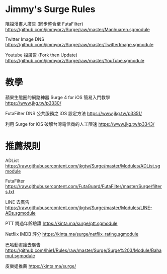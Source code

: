 # Jimmy's Surge Rules

阻擋漫畫人廣告 (同步整合至 FutaFilter)
https://github.com/jimmyorz/Surge/raw/master/Manhuaren.sgmodule


Twitter Image DNS
https://github.com/jimmyorz/Surge/raw/master/TwitterImage.sgmodule


Youtube 擋廣告 (Fork then Update)
https://github.com/jimmyorz/Surge/raw/master/YouTube.sgmodule


# 教學
蘋果生態圈的網路神器 Surge 4 for iOS 簡易入門教學
https://www.jkg.tw/p3330/

FutaFilter DNS 公共服務之 iOS 設定方法
https://www.jkg.tw/p3351/

利用 Surge for iOS 破解台灣電信商的人工限速
https://www.jkg.tw/p3343/


# 推薦規則
ADList
https://raw.githubusercontent.com/jkgtw/Surge/master/Modules/ADList.sgmodule

FutaFilter
https://raw.githubusercontent.com/FutaGuard/FutaFilter/master/Surge/filters.txt

LINE 去廣告
https://raw.githubusercontent.com/jkgtw/Surge/master/Modules/LINE-ADs.sgmodule

PTT 跳過年齡驗證
https://kinta.ma/surge/ptt.sgmodule

Netflix IMDB 評分
https://kinta.ma/surge/netflix_rating.sgmodule

巴哈動畫瘋去廣告
https://github.com/lhie1/Rules/raw/master/Surge/Surge%203/Module/Bahamut.sgmodule

皮樂姐推薦
https://kinta.ma/surge/
